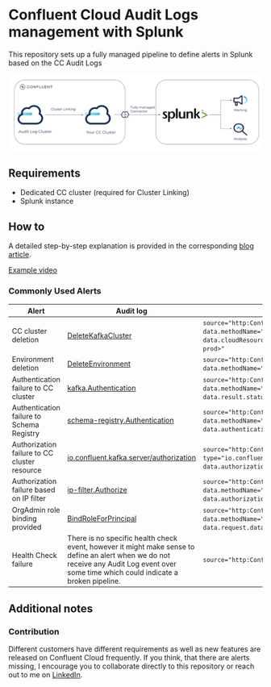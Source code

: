 # Confluent Cloud Audit Logs management with Splunk

This repository sets up a fully managed pipeline to define alerts in Splunk based on the CC Audit Logs

![](./images/setup.png)


## Requirements
* Dedicated CC cluster (required for Cluster Linking)
* Splunk instance

## How to

A detailed step-by-step explanation is provided in the corresponding [blog article](https://www.confluent.io/en-gb/blog/alerting-pipeline-confluent-cloud-audit-logs/).



[Example video](https://github.com/pneff93/cc-audit-logs-splunk/assets/39708443/e3899e44-a989-45bc-b550-153ea1b54df0)


### Commonly Used Alerts

| Alert                                        | Audit log                                                                                                                                                                                                 | Splunk search                                                                                                                          | Verified |
|----------------------------------------------|-----------------------------------------------------------------------------------------------------------------------------------------------------------------------------------------------------------|----------------------------------------------------------------------------------------------------------------------------------------|----------|
| CC cluster deletion                          | [DeleteKafkaCluster](https://docs.confluent.io/cloud/current/monitoring/audit-logging/event-methods/organization-events.html#deletekafkacluster)                                                          | `source="http:Confluent Audit Logs" data.methodName="DeleteKafkaCluster" data.cloudResources{}.resource.resourceId="<lkc-prod>"`                                                             | ✅        |
| Environment deletion                         | [DeleteEnvironment](https://docs.confluent.io/cloud/current/monitoring/audit-logging/event-methods/organization-events.html#deleteenvironment)                                                            | `source="http:Confluent Audit Logs" data.methodName="DeleteEnvironment"`                                                               | ✅        |
| Authentication failure to CC cluster         | [kafka.Authentication](https://docs.confluent.io/cloud/current/monitoring/audit-logging/event-methods/authorization-authentication-events.html#kafka-authentication)                                      | `source="http:Confluent Audit Logs" data.methodName="kafka.Authentication" data.result.status="UNAUTHENTICATED"`                       | ✅        |
| Authentication failure to Schema Registry    | [schema-registry.Authentication](https://docs.confluent.io/cloud/current/monitoring/audit-logging/event-methods/sr-authn-authz.html#schema-registry-authentication)                                       | `source="http:Confluent Audit Logs" data.methodName="schema-registry.Authentication" data.authenticationInfo.result="UNAUTHENTICATED"` |          |
| Authorization failure to CC cluster resource | [io.confluent.kafka.server/authorization](https://docs.confluent.io/cloud/current/monitoring/audit-logging/event-methods/authorization-authentication-events.html#ak-cluster-authorization-event-methods) | `source="http:Confluent Audit Logs" type="io.confluent.kafka.server/authorization" data.authorizationInfo.granted="false"`             |✅ |
| Authorization failure based on IP filter     | [ip-filter.Authorize](https://docs.confluent.io/cloud/current/monitoring/audit-logging/event-methods/ip-filter-authz.html#ip-filter-authorize)                                                            | `source="http:Confluent Audit Logs" data.methodName="ip-filter.Authorize" data.authorizationInfo.result="DENY"`                        | |
| OrgAdmin role binding provided               | [BindRoleForPrincipal](https://docs.confluent.io/cloud/current/monitoring/audit-logging/event-methods/rbac.html#bindroleforprincipal)                                                                     | `source="http:Confluent Audit Logs" data.methodName="BindRoleForPrincipal" data.request.data.role_name="OrganizationAdmin"`            | ✅        |
| Health Check failure                         | There is no specific health check event, however it might make sense to define an alert when we do not receive any Audit Log event over some time which could indicate a broken pipeline.                 | `source="http:Confluent Audit Logs"`                                                                                                   |    ✅      |




## Additional notes

### Contribution

Different customers have different requirements as well as new features are released on Confluent Cloud frequently. 
If you think, that there are alerts missing, I encourage you to collaborate directly to this repository or reach out to me
on [LinkedIn](https://www.linkedin.com/in/patrick-neff-7bb3b21a4/).
